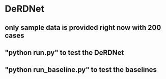 # DeRDNet
## only sample data is provided right now with 200 cases
## "python run.py" to test the DeRDNet
## "python run_baseline.py" to test the baselines
